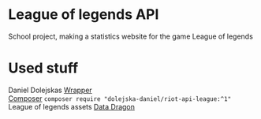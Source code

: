 # League of legends API  
School project, making a statistics website for the game League of legends  
# Used stuff  
Daniel Dolejskas [Wrapper](https://github.com/dolejska-daniel/riot-api-league)  
[Composer](https://getcomposer.org/) `composer require "dolejska-daniel/riot-api-league:^1"`  
League of legends assets [Data Dragon](https://developer.riotgames.com/docs/lol#data-dragon)  
